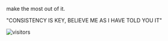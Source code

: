 make the most out of it.


"CONSISTENCY IS KEY, BELIEVE ME AS I HAVE TOLD YOU IT"


![visitors](https://visitor-badge.glitch.me/badge?page_id=WhyGitHubb.WhyGitHubb&left_color=green&right_color=red)
